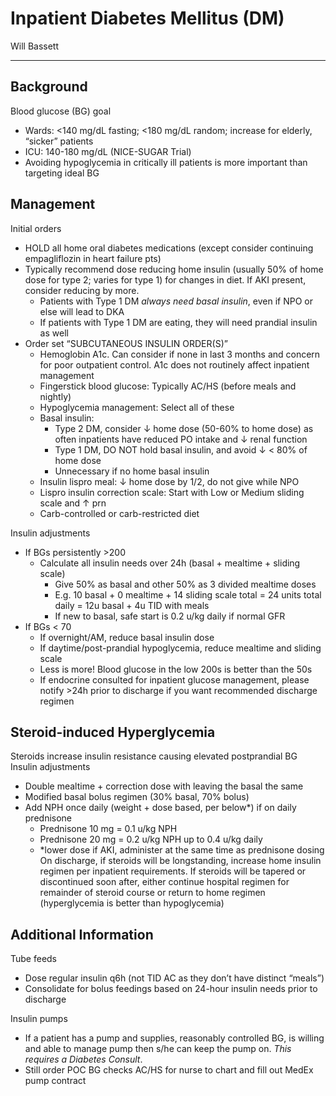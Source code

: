 # Inpatient Diabetes Mellitus (DM) 

Will Bassett

---

## Background

Blood glucose (BG) goal
- Wards: <140 mg/dL fasting; <180 mg/dL random; increase for elderly, “sicker” patients
- ICU: 140-180 mg/dL (NICE-SUGAR Trial)
- Avoiding hypoglycemia in critically ill patients is more important than targeting ideal BG

## Management
Initial orders
- HOLD all home oral diabetes medications (except consider continuing empagliflozin in heart failure pts)
- Typically recommend dose reducing home insulin (usually 50% of home dose for type 2; varies for type 1) for changes in diet. If AKI present, consider reducing by more.
  - Patients with Type 1 DM *always need basal insulin*, even if NPO or else will lead to DKA
  - If patients with Type 1 DM are eating, they will need prandial insulin as well 
- Order set “SUBCUTANEOUS INSULIN ORDER(S)”
  - Hemoglobin A1c. Can consider if none in last 3 months and concern for poor outpatient control. A1c does not routinely affect inpatient management
  - Fingerstick blood glucose: Typically AC/HS (before meals and nightly)
  - Hypoglycemia management: Select all of these
  - Basal insulin:
    - Type 2 DM, consider ↓ home dose (50-60% to home dose) as often inpatients have reduced PO intake and ↓ renal function
    - Type 1 DM, DO NOT hold basal insulin, and avoid ↓ < 80% of home dose
    - Unnecessary if no home basal insulin
  - Insulin lispro meal: ↓ home dose by 1/2, do not give while NPO
  - Lispro insulin correction scale: Start with Low or Medium sliding scale and ↑ prn
  - Carb-controlled or carb-restricted diet

Insulin adjustments
- If BGs persistently >200
  - Calculate all insulin needs over 24h (basal + mealtime + sliding scale)
    - Give 50% as basal and other 50% as 3 divided mealtime doses
    - E.g. 10 basal + 0 mealtime + 14 sliding scale total = 24 units total daily = 12u basal + 4u TID with meals
    - If new to basal, safe start is 0.2 u/kg daily if normal GFR
- If BGs < 70
  - If overnight/AM, reduce basal insulin dose
  - If daytime/post-prandial hypoglycemia, reduce mealtime and sliding scale
  - Less is more! Blood glucose in the low 200s is better than the 50s
  - If endocrine consulted for inpatient glucose management, please notify >24h prior to discharge if you want recommended discharge regimen

## Steroid-induced Hyperglycemia

Steroids increase insulin resistance causing elevated postprandial BG
Insulin adjustments
- Double mealtime + correction dose with leaving the basal the same
- Modified basal bolus regimen (30% basal, 70% bolus)
- Add NPH once daily (weight + dose based, per below*) if on daily prednisone
  - Prednisone 10 mg = 0.1 u/kg NPH
  - Prednisone 20 mg = 0.2 u/kg NPH up to 0.4 u/kg daily
  - *lower dose if AKI, administer at the same time as prednisone dosing
On discharge, if steroids will be longstanding, increase home insulin regimen per inpatient requirements. If steroids will be tapered or discontinued soon after, either continue hospital regimen for remainder of steroid course or return to home regimen (hyperglycemia is better than hypoglycemia)

## Additional Information

Tube feeds
- Dose regular insulin q6h (not TID AC as they don’t have distinct “meals”)
- Consolidate for bolus feedings based on 24-hour insulin needs prior to discharge

Insulin pumps
- If a patient has a pump and supplies, reasonably controlled BG, is willing and able to manage pump then s/he can keep the pump on. *This requires a Diabetes Consult*.
- Still order POC BG checks AC/HS for nurse to chart and fill out MedEx pump contract

